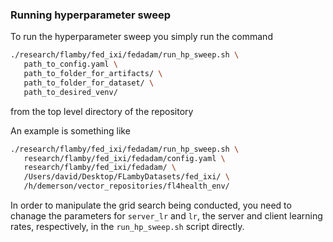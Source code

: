 ### Running hyperparameter sweep

To run the hyperparameter sweep you simply run the command

```bash
./research/flamby/fed_ixi/fedadam/run_hp_sweep.sh \
   path_to_config.yaml \
   path_to_folder_for_artifacts/ \
   path_to_folder_for_dataset/ \
   path_to_desired_venv/
```

from the top level directory of the repository

An example is something like
``` bash
./research/flamby/fed_ixi/fedadam/run_hp_sweep.sh \
   research/flamby/fed_ixi/fedadam/config.yaml \
   research/flamby/fed_ixi/fedadam/ \
   /Users/david/Desktop/FLambyDatasets/fed_ixi/ \
   /h/demerson/vector_repositories/fl4health_env/
```

In order to manipulate the grid search being conducted, you need to chanage the parameters for `server_lr` and `lr`, the server and client learning rates, respectively, in the `run_hp_sweep.sh` script directly.

